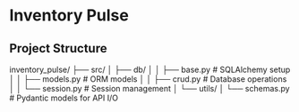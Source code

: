 # Inventory Pulse

<h2>Project Structure </h2>

inventory_pulse/
├── src/
│   ├── db/
│   │   ├── base.py           # SQLAlchemy setup
│   │   ├── models.py         # ORM models
│   │   ├── crud.py           # Database operations
│   │   └── session.py        # Session management
│   └── utils/
│       └── schemas.py        # Pydantic models for API I/O